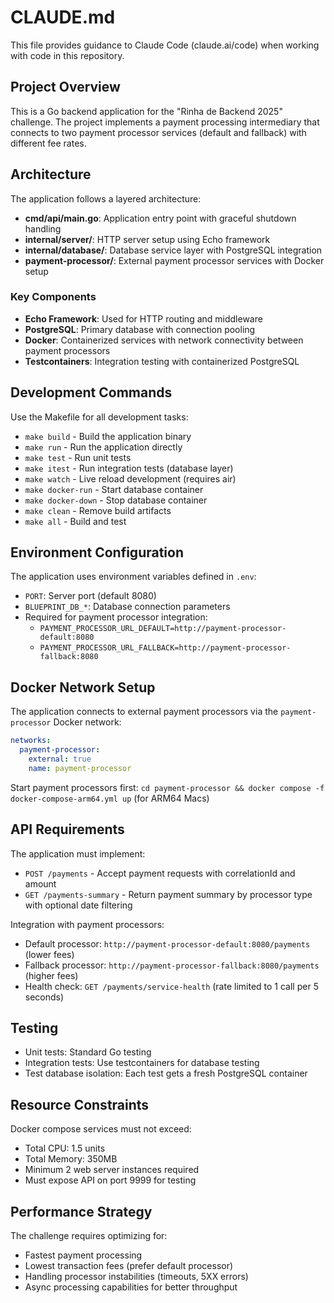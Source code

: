 # CLAUDE.md

This file provides guidance to Claude Code (claude.ai/code) when working with code in this repository.

## Project Overview

This is a Go backend application for the "Rinha de Backend 2025" challenge. The project implements a payment processing intermediary that connects to two payment processor services (default and fallback) with different fee rates.

## Architecture

The application follows a layered architecture:

- **cmd/api/main.go**: Application entry point with graceful shutdown handling
- **internal/server/**: HTTP server setup using Echo framework
- **internal/database/**: Database service layer with PostgreSQL integration
- **payment-processor/**: External payment processor services with Docker setup

### Key Components

- **Echo Framework**: Used for HTTP routing and middleware
- **PostgreSQL**: Primary database with connection pooling
- **Docker**: Containerized services with network connectivity between payment processors
- **Testcontainers**: Integration testing with containerized PostgreSQL

## Development Commands

Use the Makefile for all development tasks:

- `make build` - Build the application binary
- `make run` - Run the application directly
- `make test` - Run unit tests
- `make itest` - Run integration tests (database layer)
- `make watch` - Live reload development (requires air)
- `make docker-run` - Start database container
- `make docker-down` - Stop database container
- `make clean` - Remove build artifacts
- `make all` - Build and test

## Environment Configuration

The application uses environment variables defined in `.env`:

- `PORT`: Server port (default 8080)
- `BLUEPRINT_DB_*`: Database connection parameters
- Required for payment processor integration:
  - `PAYMENT_PROCESSOR_URL_DEFAULT=http://payment-processor-default:8080`
  - `PAYMENT_PROCESSOR_URL_FALLBACK=http://payment-processor-fallback:8080`

## Docker Network Setup

The application connects to external payment processors via the `payment-processor` Docker network:

```yaml
networks:
  payment-processor:
    external: true
    name: payment-processor
```

Start payment processors first: `cd payment-processor && docker compose -f docker-compose-arm64.yml up` (for ARM64 Macs)

## API Requirements

The application must implement:

- `POST /payments` - Accept payment requests with correlationId and amount
- `GET /payments-summary` - Return payment summary by processor type with optional date filtering

Integration with payment processors:
- Default processor: `http://payment-processor-default:8080/payments` (lower fees)
- Fallback processor: `http://payment-processor-fallback:8080/payments` (higher fees)
- Health check: `GET /payments/service-health` (rate limited to 1 call per 5 seconds)

## Testing

- Unit tests: Standard Go testing
- Integration tests: Use testcontainers for database testing
- Test database isolation: Each test gets a fresh PostgreSQL container

## Resource Constraints

Docker compose services must not exceed:
- Total CPU: 1.5 units
- Total Memory: 350MB
- Minimum 2 web server instances required
- Must expose API on port 9999 for testing

## Performance Strategy

The challenge requires optimizing for:
- Fastest payment processing
- Lowest transaction fees (prefer default processor)
- Handling processor instabilities (timeouts, 5XX errors)
- Async processing capabilities for better throughput